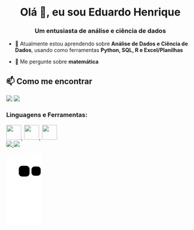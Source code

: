 <h1 align="center">Olá 👋, eu sou Eduardo Henrique</h1>
<h3 align="center">Um entusiasta de análise e ciência de dados</h3>

- 🌱 Atualmente estou aprendendo sobre **Análise de Dados e Ciência de Dados**, usando como ferramentas **Python, SQL, R e Excel/Planilhas**

- 💬 Me pergunte sobre **matemática**

## 📫 Como me encontrar

<div>

<a href = "mailto:drdhenrique@gmail.com"><img src="https://img.shields.io/badge/Gmail-D14836?style=for-the-badge&logo=gmail&logoColor=white" target="_blank"></a>
<a href="https://www.linkedin.com/in/oeduardohenrique" target="_blank"><img src="https://img.shields.io/badge/-LinkedIn-%230077B5?style=for-the-badge&logo=linkedin&logoColor=white" target="_blank"></a>   
</div>

<h3 align="left">Linguagens e Ferramentas:</h3>
<img src="https://cdn.jsdelivr.net/gh/devicons/devicon/icons/python/python-original.svg" width="40" height="40"/>, <img src="https://cdn.jsdelivr.net/gh/devicons/devicon/icons/mysql/mysql-original-wordmark.svg" width="40" height="40"/>, <img src="https://cdn.jsdelivr.net/gh/devicons/devicon/icons/r/r-original.svg" width="40" height="40"/>
          

          
          
          
          
                  
          


<div>
<a href="https://github.com/drdhenrique">
<img height="180em" src="https://github-readme-stats.vercel.app/api/top-langs/?username=drdhenrique&layout=compact&langs_count=7&theme=dracula"/>
<img height="180em" src="https://github-readme-stats.vercel.app/api?username=sdrdhenrique&show_icons=true&theme=dracula&include_all_commits=true&count_private=true"/>
</div>

![Snake animation](https://github.com/drdhenrique/drdhenrique/blob/output/github-contribution-grid-snake.svg)

<!---
- 👋 Hi, I’m @drdhenrique
- 👀 I’m interested in ...
- 🌱 I’m currently learning ...
- 💞️ I’m looking to collaborate on ...
- 📫 How to reach me ...

<p><img align="center" src="https://github-readme-stats.vercel.app/api/top-langs?username=drdhenrique&show_icons=true&locale=en&layout=compact" alt="drdhenrique" /></p>


drdhenrique/drdhenrique is a ✨ special ✨ repository because its `README.md` (this file) appears on your GitHub profile.
You can click the Preview link to take a look at your changes.
--->
